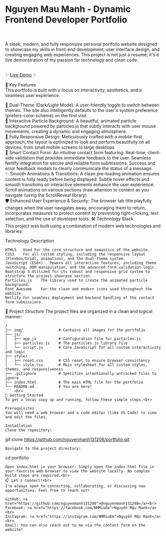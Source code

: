 <h1>Nguyen Mau Manh - Dynamic Frontend Developer Portfolio</h1> <br><br>
A sleek, modern, and fully responsive personal portfolio website designed to showcase my skills in front-end development, user interface design, and creating engaging web experiences. This project is not just a resume; it's a live demonstration of my passion for technology and clean code.<br><br>

✨ <a href="https://maumanh.netlify.app">Live Demo</a> ✨<br>

🚀 Key Features<br>
This portfolio is built with a focus on interactivity, aesthetics, and a seamless user experience.<br>

🎨 Dual-Theme (Dark/Light Mode): A user-friendly toggle to switch between themes. The site also intelligently defaults to the user's system preference (prefers-color-scheme) on the first visit.<br>
🌌 Interactive Particle Background: A beautiful, animated particle background powered by particles.js that subtly interacts with user mouse movements, creating a dynamic and engaging atmosphere.<br>
📱 Fully Responsive Design: Meticulously crafted with a mobile-first approach, the layout is optimized to look and perform beautifully on all devices, from small mobile screens to large desktops.<br>
📝 Smart Contact Form: An intuitive contact form featuring:
Real-time, client-side validation that provides immediate feedback to the user.
Seamless Netlify integration for secure and reliable form submissions.
Success and error feedback modals to clearly communicate the status of a message.<br>
✨ Smooth Animations & Transitions:
A clean pre-loading animation ensures content is fully ready before being displayed.
Subtle hover effects and smooth transitions on interactive elements enhance the user experience.<br>
Scroll animations on various sections draw attention to content as you navigate (using the ScrollReveal library).<br>
🛡️ Enhanced User Experience & Security:
The browser tab title playfully changes when the user navigates away, encouraging them to return.
Incorporates measures to protect content by preventing right-clicking, text selection, and the use of developer tools.
🛠️ Technology Stack<br>
This project was built using a combination of modern web technologies and libraries:

Technology	Description
```
HTML5	Used for the core structure and semantics of the website.
CSS3	For all custom styling, including the responsive layout (Flexbox/Grid), animations, and the dual-theme system.
JavaScript (ES6+)	Powers all interactive features, including theme switching, DOM manipulation, and the advanced form validation logic.
Bootstrap 5	Utilized for its robust and responsive grid system to structure the project showcase section.
Particles.js	The library used to create the animated particle background.
Font Awesome	For the clean and modern icons used throughout the website.
Netlify	For seamless deployment and backend handling of the contact form submissions.
```
📂 Project Structure
The project files are organized in a clean and logical manner:
```
/
├── img/                # Contains all images for the portfolio
├── js/
│   ├── app.js          # Configuration file for particles.js
│   ├── particles.js    # The particles.js library file
│   └── script.js       # Core JavaScript for all custom interactivity and logic
├── style/
│   ├── reset.css       # CSS reset to ensure browser consistency
│   └── style.css       # Main stylesheet for all custom styles, themes, and responsiveness
├── .gitignore          # Specifies intentionally untracked files to ignore
├── index.html          # The main HTML file for the portfolio
└── README.md           # You are here!
``` <br>
🚀 Getting Started
To get a local copy up and running, follow these simple steps.<br>

Prerequisites
You will need a web browser and a code editor (like VS Code) to view and edit the files.

Installation
Clone the repository:
```
git clone https://github.com/nguyenmanh131208/portfolio.git
```
Navigate to the project directory:
```
cd portfolio
```<br>
Open index.html in your browser: Simply open the index.html file in your favorite web browser to view the website locally. No complex build steps are required.<br>
📫 Let's Connect!<br>
I'm always open to connecting, collaborating, or discussing new opportunities. Feel free to reach out!

GitHub: <a href="https://github.com/nguyenmanh131208">@nguyenmanh131208</a><br>
Facebook: <a href="https://facebook.com/NMMiuEm">Nguyễn Mậu Mạnh</a><br>
Instagram: <a href="https://instagram.com/NMMiuEm">Nguyễn Mậu Mạnh</a><br>
Email: You can also reach out to me via the contact form on the website!
